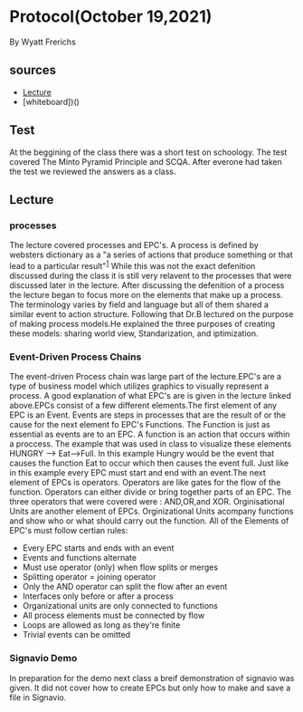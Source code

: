 # Protocol(October 19,2021)
 By Wyatt Frerichs
 ## sources
   - [Lecture](https://github.com/birkenkrahe/mod482/blob/main/9_modeling_epc/README.md#fn.2)
   - [whiteboard])()
 ## Test
 At the beggining of the class there was a short test on schoology. The test covered  The Minto Pyramid Principle and SCQA.
 After everone had taken the test we reviewed the answers as a class.
 ## Lecture
 ### processes
The lecture covered processes and EPC's. A process is defined by websters dictionary as a 
"a series of actions that produce something or that lead to a particular result"<sup>[1](https://www.merriam-webster.com/dictionary/process)</sup>
While this was not the exact defenition discussed during the class it is still very relavent to the processes that were discussed later in the lecture.
After discussing the defenition of a process the lecture began to focus more on the elements that make up a process. The terminology varies by field and 
language but all of them shared a similar event to action structure. Following that Dr.B lectured on the purpose of making process models.He explained 
the three purposes of creating these models: sharing world view, Standarization, and iptimization.
### Event-Driven Process Chains
The event-driven Process chain was large part of the lecture.EPC's are a type of business model which utilizes graphics to visually represent a process.
A good explanation of what EPC's are is given in the lecture linked above.EPCs consist of a few different elements.The first element of any EPC is an Event.
Events are steps in processes that are the result of or the cause for the next element fo EPC's Functions. The Function is just as essential as events are to an EPC.
A function is an action that occurs within a proccess. The example that was used in class to visualize these elements HUNGRY --> Eat-->Full.
In this example Hungry would be the event that causes the function Eat to occur which then causes the event full. Just like in this example every EPC must start and end with an 
event.The next element of EPCs is operators. Operators are like gates for the flow of the function. Operators can either divide or bring together parts of an EPC. The three
operators that were covered were : AND,OR,and XOR. Orginisational Units are another element of EPCs. Orginizational Units acompany functions and show who or what should carry out
the function. All of the Elements of EPC's must follow certian rules:
   -	Every EPC starts and ends with an event
   -  Events and functions alternate
   -	Must use operator (only) when flow splits or merges
   - 	Splitting operator = joining operator
   -	Only the AND operator can split the flow after an event
   - 	Interfaces only before or after a process
   -	Organizational units are only connected to functions
   -	All process elements must be connected by flow
   - 	Loops are allowed as long as they're finite
   -	Trivial events can be omitted
### Signavio Demo
In preparation for the demo next class a breif demonstration of signavio was given. It did not cover how to create EPCs but only
how to make and save a file in Signavio. 
   
